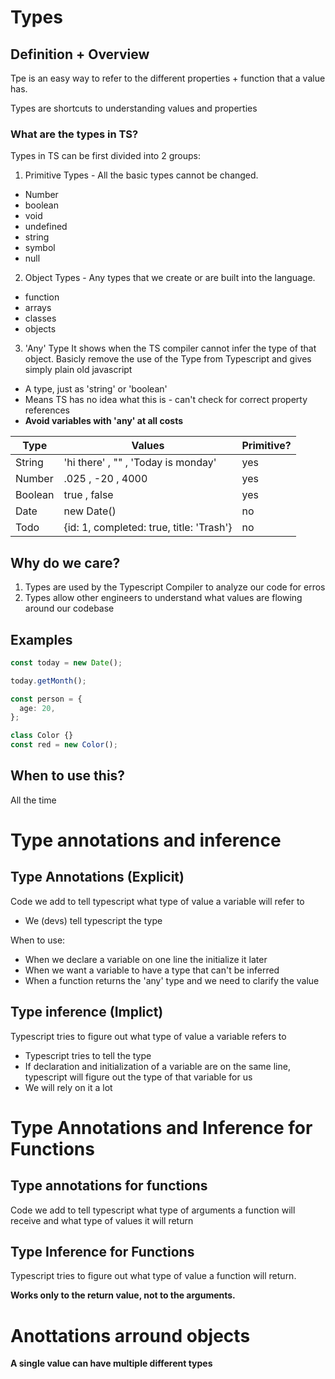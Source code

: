 # Types

## Definition + Overview

Tpe is an easy way to refer to the different properties + function that a value has.

Types are shortcuts to understanding values and properties

### What are the types in TS?

Types in TS can be first divided into 2 groups:

1. Primitive Types - All the basic types cannot be changed.

- Number
- boolean
- void
- undefined
- string
- symbol
- null

2. Object Types - Any types that we create or are built into the language.

- function
- arrays
- classes
- objects

3. 'Any' Type
   It shows when the TS compiler cannot infer the type of that object.
   Basicly remove the use of the Type from Typescript and gives simply plain old javascript

- A type, just as 'string' or 'boolean'
- Means TS has no idea what this is - can't check for correct property references
- **Avoid variables with 'any' at all costs**

| Type    | Values                                   | Primitive? |
| ------- | ---------------------------------------- | ---------- |
| String  | 'hi there' , "" , 'Today is monday'      | yes        |
| Number  | .025 , -20 , 4000                        | yes        |
| Boolean | true , false                             | yes        |
| Date    | new Date()                               | no         |
| Todo    | {id: 1, completed: true, title: 'Trash'} | no         |

## Why do we care?

1. Types are used by the Typescript Compiler to analyze our code for erros
2. Types allow other engineers to understand what values are flowing around our codebase

## Examples

```ts
const today = new Date();

today.getMonth();

const person = {
  age: 20,
};

class Color {}
const red = new Color();
```

## When to use this?

All the time

# Type annotations and inference

## Type Annotations (Explicit)

Code we add to tell typescript what type of value a variable will refer to

- We (devs) tell typescript the type

When to use:

- When we declare a variable on one line the initialize it later
- When we want a variable to have a type that can't be inferred
- When a function returns the 'any' type and we need to clarify the value

## Type inference (Implict)

Typescript tries to figure out what type of value a variable refers to

- Typescript tries to tell the type
- If declaration and initialization of a variable are on the same line, typescript will figure out the type of that variable for us
- We will rely on it a lot

# Type Annotations and Inference for Functions

## Type annotations for functions

Code we add to tell typescript what type of arguments a function will receive and what type of values it will return

## Type Inference for Functions

Typescript tries to figure out what type of value a function will return.

**Works only to the return value, not to the arguments.**

# Anottations arround objects

**A single value can have multiple different types**

